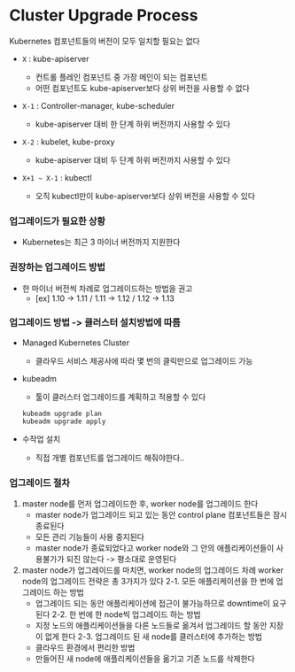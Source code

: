 # Cluster Upgrade Process


Kubernetes 컴포넌트들의 버전이 모두 일치할 필요는 없다

- `X` : kube-apiserver 
    - 컨트롤 플레인 컴포넌트 중 가장 메인이 되는 컴포넌트
    - 어떤 컴포넌트도 kube-apiserver보다 상위 버전을 사용할 수 없다

- `X-1` : Controller-manager, kube-scheduler
    - kube-apiserver 대비 한 단계 하위 버전까지 사용할 수 있다 

- `X-2` : kubelet, kube-proxy
    - kube-apiserver 대비 두 단계 하위 버전까지 사용할 수 있다

- `X+1 ~ X-1` : kubectl 
    - 오직 kubectl만이 kube-apiserver보다 상위 버전을 사용할 수 있다

### 업그레이드가 필요한 상황
- Kubernetes는 최근 3 마이너 버전까지 지원한다

### 권장하는 업그레이드 방법
- 한 마이너 버전씩 차례로 업그레이드하는 방법을 권고
    - [ex] 1.10 -> 1.11 / 1.11 -> 1.12 / 1.12 -> 1.13

### 업그레이드 방법 -> 클러스터 설치방법에 따름
- Managed Kubernetes Cluster
    - 클라우드 서비스 제공사에 따라 몇 번의 클릭만으로 업그레이드 가능
- kubeadm
    - 툴이 클러스터 업그레이드를 계획하고 적용할 수 있다
    
    ```shell
    kubeadm upgrade plan
    kubeadm upgrade apply
    ```
- 수작업 설치
    - 직접 개별 컴포넌트를 업그레이드 해줘야한다..

### 업그레이드 절차
1. master node를 먼저 업그레이드한 후, worker node를 업그레이드 한다
    - master node가 업그레이드 되고 있는 동안 control plane 컴포넌트들은 잠시 종료된다
    - 모든 관리 기능들이 사용 중지된다
    - master node가 종료되었다고 worker node와 그 안의 애플리케이션들이 사용불가가 되진 않는다 -> 평소대로 운영된다
2. master node가 업그레이드를 마치면, worker node의 업그레이드 차례
   worker node의 업그레이드 전략은 총 3가지가 있다
    2-1. 모든 애플리케이션을 한 번에 업그레이드 하는 방법
    - 업그레이드 되는 동안 애플리케이션에 접근이 불가능하므로 downtime이 요구된다
    2-2. 한 번에 한 node씩 업그레이드 하는 방법
    - 지정 노드의 애플리케이션들을 다른 노드들로 옮겨서 업그레이드 할 동안 지장이 없게 한다
    2-3. 업그레이드 된 새 node를 클러스터에 추가하는 방법
    - 클라우드 환경에서 편리한 방법
    - 만들어진 새 node에 애플리케이션들을 옮기고 기존 노드를 삭제한다
    








